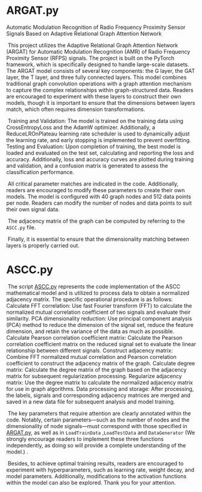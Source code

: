 # ARGAT.py
Automatic Modulation Recognition of Radio  Frequency Proximity Sensor Signals Based on  Adaptive Relational Graph Attention Network

​	This project utilizes the Adaptive Relational Graph Attention Network (ARGAT) for Automatic Modulation Recognition (AMR) of Radio Frequency Proximity Sensor (RFPS) signals. The project is built on the PyTorch framework, which is specifically designed to handle large-scale datasets. The ARGAT model consists of several key components: the G layer, the GAT layer, the T layer, and three fully connected layers. This model combines traditional graph convolution operations with a graph attention mechanism to capture the complex relationships within graph-structured data. Readers are encouraged to experiment with these layers to construct their own models, though it is important to ensure that the dimensions between layers match, which often requires dimension transformations.

​	Training and Validation: The model is trained on the training data using CrossEntropyLoss and the AdamW optimizer. Additionally, a ReduceLROnPlateau learning rate scheduler is used to dynamically adjust the learning rate, and early stopping is implemented to prevent overfitting. Testing and Evaluation: Upon completion of training, the best model is loaded and evaluated on the test set, calculating and reporting the loss and accuracy. Additionally, loss and accuracy curves are plotted during training and validation, and a confusion matrix is generated to assess the classification performance.

​	All critical parameter matches are indicated in the code. Additionally, readers are encouraged to modify these parameters to create their own models. The model is configured with 40 graph nodes and 512 data points per node. Readers can modify the number of nodes and data points to suit their own signal data.

​	The adjacency matrix of the graph can be computed by referring to the `ASCC.py` file.

​	Finally, it is essential to ensure that the dimensionality matching between layers is properly carried out.

# ASCC.py

​	The script [ASCC.py](http://ascc.py/) represents the code implementation of the ASCC mathematical model and is utilized to process data to obtain a normalized adjacency matrix. The specific operational procedure is as follows:
​	Calculate FFT correlation: Use fast Fourier transform (FFT) to calculate the normalized mutual correlation coefficient of two signals and evaluate their similarity. PCA dimensionality reduction: Use principal component analysis (PCA) method to reduce the dimension of the signal set, reduce the feature dimension, and retain the variance of the data as much as possible. Calculate Pearson correlation coefficient matrix: Calculate the Pearson correlation coefficient matrix on the reduced signal set to evaluate the linear relationship between different signals. Construct adjacency matrix: Combine FFT normalized mutual correlation and Pearson correlation coefficient to construct the adjacency matrix of the graph. Calculate degree matrix: Calculate the degree matrix of the graph based on the adjacency matrix for subsequent regularization processing. Regularize adjacency matrix: Use the degree matrix to calculate the normalized adjacency matrix for use in graph algorithms. Data processing and storage: After processing, the labels, signals and corresponding adjacency matrices are merged and saved in a new data file for subsequent analysis and model training.

​	The key parameters that require attention are clearly annotated within the code. Notably, certain parameters—such as the number of nodes and the dimensionality of node signals—must correspond with those specified in [ARGAT.py](http://argat.py/), as well as in `LoadTrainData`  ,`LoadTestData` and `DataGenerator` (We strongly encourage readers to implement these three functions independently, as doing so will provide a complete understanding of the model.) . 

​	Besides, to achieve optimal training results, readers are encouraged to experiment with hyperparameters, such as learning rate, weight decay, and model parameters. Additionally, modifications to the activation functions within the model can also be explored. Thank you for your attention.

